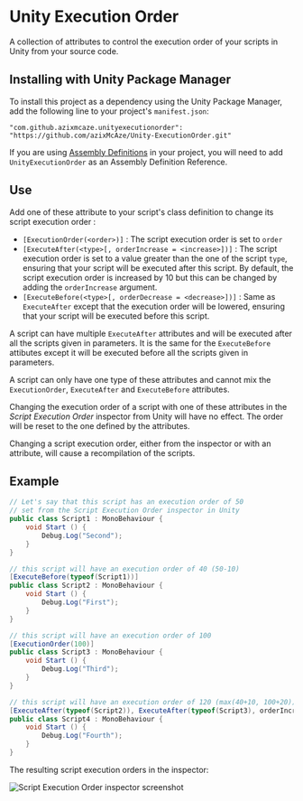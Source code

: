 # Unity Execution Order

A collection of attributes to control the execution order of your scripts in Unity from your source code.

## Installing with Unity Package Manager
To install this project as a dependency using the Unity Package Manager,
add the following line to your project's `manifest.json`:

```
"com.github.azixmcaze.unityexecutionorder": "https://github.com/azixMcAze/Unity-ExecutionOrder.git"
```

If you are using [Assembly Definitions](https://docs.unity3d.com/Manual/ScriptCompilationAssemblyDefinitionFiles.html) in your project, you will need to add `UnityExecutionOrder` as an Assembly Definition Reference.

## Use
Add one of these attribute to your script's class definition to change its script execution order :
- `[ExecutionOrder(<order>)]` : The script execution order is set to `order`
- `[ExecuteAfter(<type>[, orderIncrease = <increase>])]` : The script execution order is set to a value greater than the one of the script `type`, ensuring that your script will be executed after this script. By default, the script execution order is increased by 10 but this can be changed by adding the `orderIncrease` argument.
- `[ExecuteBefore(<type>[, orderDecrease = <decrease>])]` : Same as `ExecuteAfter` except that the execution order will be lowered, ensuring that your script will be executed before this script.

A script can have multiple `ExecuteAfter` attributes and will be executed after all the scripts given in parameters. It is the same for the `ExecuteBefore` attibutes except it will be executed before all the scripts given in parameters.

A script can only have one type of these attributes and cannot mix the `ExecutionOrder`, `ExecuteAfter` and `ExecuteBefore` attributes.

Changing the execution order of a script with one of these attributes in the *Script Execution Order* inspector from Unity will have no effect. The order will be reset to the one defined by the attributes.

Changing a script execution order, either from the inspector or with an attribute, will cause a recompilation of the scripts.

## Example
```csharp
// Let's say that this script has an execution order of 50
// set from the Script Execution Order inspector in Unity
public class Script1 : MonoBehaviour {
    void Start () {
        Debug.Log("Second");
    }
}
```
```csharp
// this script will have an execution order of 40 (50-10)
[ExecuteBefore(typeof(Script1))]
public class Script2 : MonoBehaviour {
    void Start () {
        Debug.Log("First");
    }
}
```
```csharp
// this script will have an execution order of 100
[ExecutionOrder(100)]
public class Script3 : MonoBehaviour {
    void Start () {
        Debug.Log("Third");
    }
}
```
```csharp
// this script will have an execution order of 120 (max(40+10, 100+20))
[ExecuteAfter(typeof(Script2)), ExecuteAfter(typeof(Script3), orderIncrease = 20)]
public class Script4 : MonoBehaviour {
    void Start () {
        Debug.Log("Fourth");
    }
}
```
The resulting script execution orders in the inspector:

![Script Execution Order inspector screenshot](/docs/screenshot1.png)

